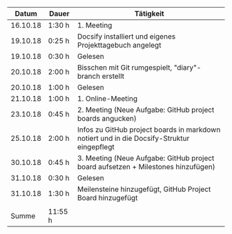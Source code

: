 Datum | Dauer | Tätigkeit
-------- | -------- | --------
16.10.18 | 1:30 h   | 1. Meeting
19.10.18 | 0:25 h   | Docsify installiert und eigenes Projekttagebuch angelegt
19.10.18 | 0:30 h   | Gelesen
20.10.18 | 2:00 h   | Bisschen mit Git rumgespielt, "diary"-branch erstellt
20.10.18 | 1:00 h   | Gelesen
21.10.18 | 1:00 h   | 1. Online-Meeting
23.10.18 | 0:45 h   | 2. Meeting (Neue Aufgabe: GitHub project boards angucken)
25.10.18 | 2:00 h   | Infos zu GitHub project boards in markdown notiert und in die Docsify-Struktur eingepflegt
30.10.18 | 0:45 h   | 3. Meeting (Neue Aufgabe: GitHub project board aufsetzen + Milestones hinzufügen)
31.10.18 | 0:30 h   | Gelesen
31.10.18 | 1:30 h   | Meilensteine hinzugefügt, GitHub Project Board hinzugefügt
 |   | 
Summe | 11:55 h  | 
